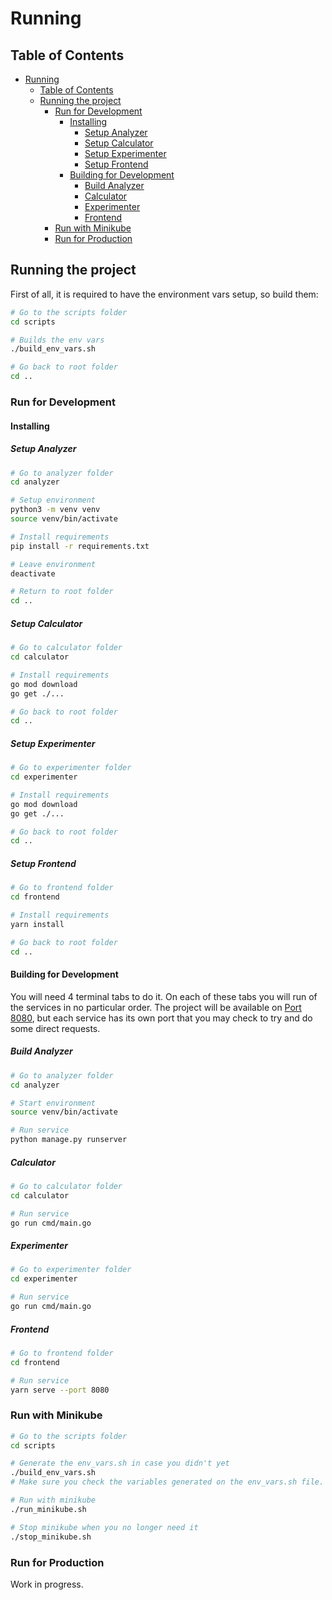# Running

## Table of Contents

- [Running](#running)
  - [Table of Contents](#table-of-contents)
  - [Running the project](#running-the-project)
    - [Run for Development](#run-for-development)
      - [Installing](#installing)
        - [Setup Analyzer](#setup-analyzer)
        - [Setup Calculator](#setup-calculator)
        - [Setup Experimenter](#setup-experimenter)
        - [Setup Frontend](#setup-frontend)
      - [Building for Development](#building-for-development)
        - [Build Analyzer](#build-analyzer)
        - [Calculator](#calculator)
        - [Experimenter](#experimenter)
        - [Frontend](#frontend)
    - [Run with Minikube](#run-with-minikube)
    - [Run for Production](#run-for-production)

## Running the project

First of all, it is required to have the environment vars setup, so build them:

```bash
# Go to the scripts folder
cd scripts

# Builds the env vars
./build_env_vars.sh

# Go back to root folder
cd ..
```

### Run for Development

#### Installing

##### Setup Analyzer

```bash
# Go to analyzer folder
cd analyzer

# Setup environment
python3 -m venv venv
source venv/bin/activate

# Install requirements
pip install -r requirements.txt

# Leave environment
deactivate

# Return to root folder 
cd ..
```

##### Setup Calculator

```bash
# Go to calculator folder
cd calculator

# Install requirements
go mod download
go get ./...

# Go back to root folder
cd ..
```

##### Setup Experimenter

```bash
# Go to experimenter folder
cd experimenter

# Install requirements
go mod download
go get ./...

# Go back to root folder
cd ..
```

##### Setup Frontend

```bash
# Go to frontend folder
cd frontend

# Install requirements
yarn install

# Go back to root folder
cd ..
```

#### Building for Development

You will need 4 terminal tabs to do it. On each of these tabs you will run of the services in no particular order.
The project will be available on [Port 8080](http://127.0.0.1:/8080), but each service has its own port that you may check to try and do some direct requests.

##### Build Analyzer

```bash
# Go to analyzer folder
cd analyzer

# Start environment
source venv/bin/activate

# Run service
python manage.py runserver
```

##### Calculator

```bash
# Go to calculator folder
cd calculator

# Run service
go run cmd/main.go
```

##### Experimenter

```bash
# Go to experimenter folder
cd experimenter

# Run service
go run cmd/main.go
```

##### Frontend

```bash
# Go to frontend folder
cd frontend

# Run service
yarn serve --port 8080
```

### Run with Minikube

```bash
# Go to the scripts folder
cd scripts

# Generate the env_vars.sh in case you didn't yet
./build_env_vars.sh
# Make sure you check the variables generated on the env_vars.sh file.

# Run with minikube
./run_minikube.sh

# Stop minikube when you no longer need it
./stop_minikube.sh
```

### Run for Production

Work in progress.
